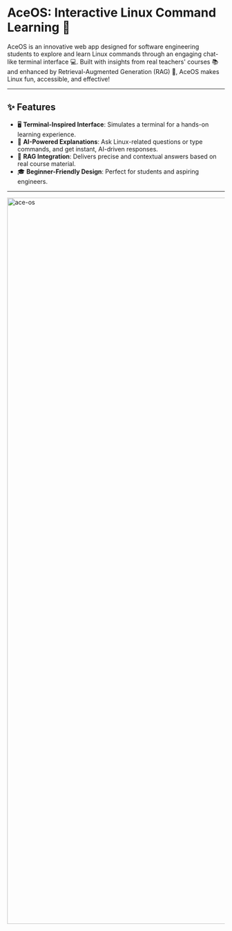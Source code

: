# AceOS: Interactive Linux Command Learning 🐧  

AceOS is an innovative web app designed for software engineering students to explore and learn Linux commands through an engaging chat-like terminal interface 💻. Built with insights from real teachers' courses 📚 and enhanced by Retrieval-Augmented Generation (RAG) 🤖, AceOS makes Linux fun, accessible, and effective!  

---

## ✨ Features  

- 🖥️ **Terminal-Inspired Interface**: Simulates a terminal for a hands-on learning experience.  
- 🧠 **AI-Powered Explanations**: Ask Linux-related questions or type commands, and get instant, AI-driven responses.  
- 📂 **RAG Integration**: Delivers precise and contextual answers based on real course material.  
- 🎓 **Beginner-Friendly Design**: Perfect for students and aspiring engineers.  

---

<img width="1680" alt="ace-os" src="https://github.com/user-attachments/assets/c9882679-ff55-4750-8752-9d6c0a802f36">

